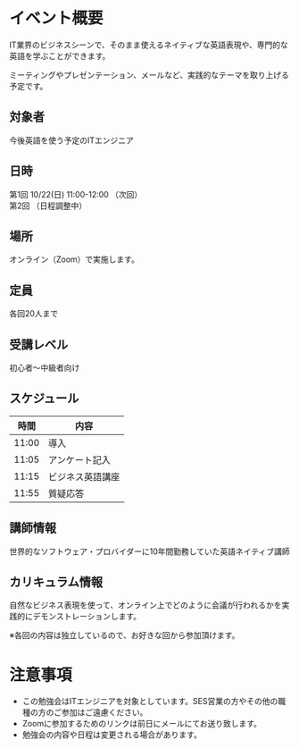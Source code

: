 # イベント概要

IT業界のビジネスシーンで、そのまま使えるネイティブな英語表現や、専門的な英語を学ぶことができます。

ミーティングやプレゼンテーション、メールなど、実践的なテーマを取り上げる予定です。

## 対象者

今後英語を使う予定のITエンジニア

## 日時

第1回 10/22(日) 11:00-12:00 （次回）  
第2回 （日程調整中）

## 場所

オンライン（Zoom）で実施します。

## 定員

各回20人まで

## 受講レベル

初心者〜中級者向け

## スケジュール

| 時間 | 内容 |
| --- | --- |
| 11:00 | 導入 |
| 11:05 | アンケート記入 |
| 11:15 | ビジネス英語講座 |
| 11:55 | 質疑応答 |

## 講師情報

世界的なソフトウェア・プロバイダーに10年間勤務していた英語ネイティブ講師

## カリキュラム情報

自然なビジネス表現を使って、オンライン上でどのように会議が行われるかを実践的にデモンストレーションします。

※各回の内容は独立しているので、お好きな回から参加頂けます。

# 注意事項

* この勉強会はITエンジニアを対象としています。SES営業の方やその他の職種の方のご参加はご遠慮ください。
* Zoomに参加するためのリンクは前日にメールにてお送り致します。
* 勉強会の内容や日程は変更される場合があります。
